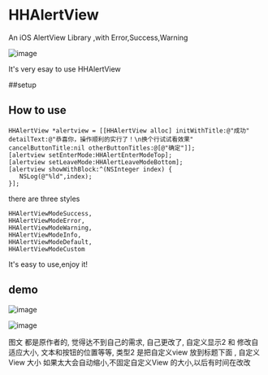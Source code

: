 # HHAlertView
An iOS AlertView Library ,with Error,Success,Warning 

 ![image](https://raw.githubusercontent.com/mrchenhao/HHAlertView/master/images/error.png)
 
 It's very esay to use HHAlertView

##setup


 
## How to use
 
 ```
 HHAlertView *alertview = [[HHAlertView alloc] initWithTitle:@"成功" detailText:@"恭喜你，操作顺利的实行了！\n换个行试试看效果" cancelButtonTitle:nil otherButtonTitles:@[@"确定"]];
 [alertview setEnterMode:HHAlertEnterModeTop];
 [alertview setLeaveMode:HHAlertLeaveModeBottom];
 [alertview showWithBlock:^(NSInteger index) {
    NSLog(@"%ld",index);
 }];
 
 ```
 
 there are three styles
 
 ```
 HHAlertViewModeSuccess,
 HHAlertViewModeError,
 HHAlertViewModeWarning,
 HHAlertViewModeInfo,
 HHAlertViewModeDefault,
 HHAlertViewModeCustom
 ```
 
It's easy to use,enjoy it!
 
## demo
 
 ![image](https://raw.githubusercontent.com/mrchenhao/HHAlertView/master/images/success.png)
 
 ![image](https://raw.githubusercontent.com/mrchenhao/HHAlertView/master/images/warning.png)
 
 
图文 都是原作者的, 觉得达不到自己的需求, 自己更改了, 自定义显示2 和 修改自适应大小, 文本和按钮的位置等等,  类型2  是把自定义view 放到标题下面 , 自定义View 大小 如果太大会自动缩小,不固定自定义View 的大小,以后有时间在改改

